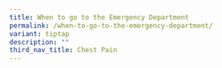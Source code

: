 ```yaml
---
title: When to go to the Emergency Department
permalink: /when-to-go-to-the-emergency-department/
variant: tiptap
description: ""
third_nav_title: Chest Pain
---
```

